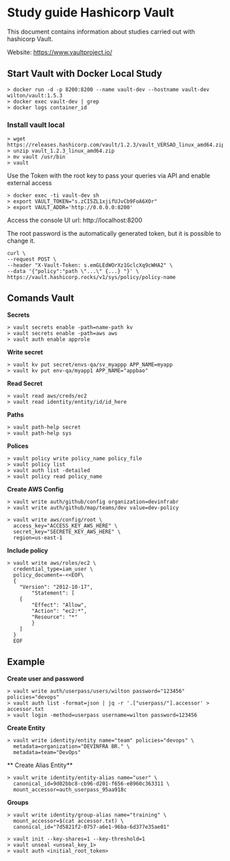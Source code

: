 # Study guide Hashicorp Vault
This document contains information about studies carried out with hashicorp Vault.

Website: https://www.vaultproject.io/

## Start Vault with Docker Local Study
```ssh
> docker run -d -p 8200:8200 --name vault-dev --hostname vault-dev wilton/vault:1.5.3
> docker exec vault-dev | grep
> docker logs container_id
```
###  Install vault local
```ssh
> wget https://releases.hashicorp.com/vault/1.2.3/vault_VERSAO_linux_amd64.zip
> unzip vault_1.2.3_linux_amd64.zip
> mv vault /usr/bin
> vault
```

Use the Token with the root key to pass your queries via API and enable external access

```ssh
> docker exec -ti vault-dev sh
> export VAULT_TOKEN="s.zCI5ZL1xjifUJvCb9FoA6XOr"
> export VAULT_ADDR='http://0.0.0.0:8200'
```
Access the console UI url:  http://localhost:8200

The root password is the automatically generated token, but it is possible to change it.

```ssh
curl \
--request POST \
--header "X-Vault-Token: s.emGLEdWOrXz1GclcXq9cWHA2" \
--data '{"policy":"path \"...\" {...} "}' \
https://vault.hashicorp.rocks/v1/sys/policy/policy-name
```
## Comands Vault
 
**Secrets**
```ssh
> vault secrets enable -path=name-path kv
> vault secrets enable -path=aws aws
> vault auth enable approle
```
**Write secret**
```ssh
> vault kv put secret/envs-qa/sv_myappp APP_NAME=myapp
> vault kv put env-qa/myapp1 APP_NAME="appbao"
```


**Read Secret**
```ssh
> vault read aws/creds/ec2
> vault read identity/entity/id/id_here
```
**Paths**
```ssh
> vault path-help secret
> vault path-help sys
```

**Polices**
```ssh
> vault policy write policy_name policy_file
> vault policy list
> vault auth list -detailed
> vault policy read policy_name
```
**Create AWS Config**
```ssh
> vault write auth/github/config organization=devinfrabr
> vault write auth/github/map/teams/dev value=dev-policy
```
```ssh
> vault write aws/config/root \
  access_key="ACCESS_KEY_AWS_HERE" \
  secret_key="SECRETE_KEY_AWS_HERE" \
  region=us-east-1
```  
**Include policy**
```ssh  
> vault write aws/roles/ec2 \
  credential_type=iam_user \
  policy_document=-<<EOF\
  {
	"Version": "2012-10-17",
		"Statement": [
	{
		"Effect": "Allow",
		"Action": "ec2:*",
		"Resource": "*"
		}
	]
  }
  EOF
```

## Example

**Create user and password**

```ssh
> vault write auth/userpass/users/wilton password="123456" policies="devops"
> vault auth list -format=json | jq -r '.["userpass/"].accessor' > accessor.txt
> vault login -method=userpass username=wilton password=123456
```
 
**Create Entity**
```ssh
> vault write identity/entity name="team" policies="devops" \
  metadata=organization="DEVINFRA BR." \
  metadata=team="DevOps"
```  
** Create Alias Entity**
```ssh
> vault write identity/entity-alias name="user" \
  canonical_id=9d02bbc8-cb96-d201-f656-e8960c363311 \
  mount_accessor=auth_userpass_95aa918c
```
**Groups**  
```ssh
> vault write identity/group-alias name="training" \
  mount_accessor=$(cat accessor.txt) \
  canonical_id="7d5821f2-0757-a6e1-96ba-6d377e35ae01"
```
  
```ssh
> vault init --key-shares=1 --key-threshold=1
> vault unseal <unseal_key_1>
> vault auth <initial_root_token>
```